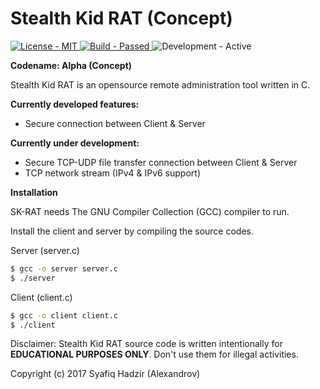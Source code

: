 # Stealth Kid RAT (Concept)

<p align="left">
    <a href="https://github.com/SyafiqHadzir/Stealth-Kid-RAT/blob/Concept/LICENSE">
        <img src="https://img.shields.io/badge/License-MIT%20%2F%20Apache--2.0-blue.svg?style=plastic?maxAge=7200" alt="License - MIT">
    </a>
    <a href="https://github.com/SyafiqHadzir/Stealth-Kid-RAT/tree/Concept/dev/file-transfer/TCP/bin">
        <img src="https://img.shields.io/badge/Build-Passed-brightgreen.svg?style=plastic?maxAge=7200" alt="Build - Passed">
    </a>
    <img src="https://img.shields.io/badge/Development-Active-brightgreen.svg?style=plastic?maxAge=7200" alt="Development - Active">
</p>

**Codename: Alpha (Concept)**
 
Stealth Kid RAT is an opensource remote administration tool written in C.

**Currently developed features:**

* Secure connection between Client & Server

**Currently under development:**

* Secure TCP-UDP file transfer connection between Client & Server
* TCP network stream (IPv4 & IPv6 support)

**Installation**

SK-RAT needs The GNU Compiler Collection (GCC) compiler to run.

Install the client and server by compiling the source codes.

Server (server.c)

```sh
$ gcc -o server server.c
$ ./server
```

Client (client.c)

```sh
$ gcc -o client client.c
$ ./client
```

Disclaimer: Stealth Kid RAT source code is written intentionally for **EDUCATIONAL PURPOSES ONLY**. Don't use them for illegal activities.

Copyright (c) 2017 Syafiq Hadzir (Alexandrov)
